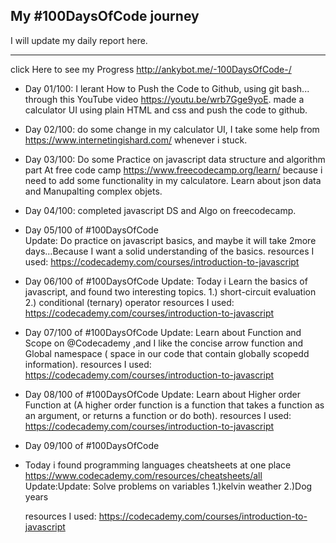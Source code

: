 
## My #100DaysOfCode journey

I will update my daily report here.

-------------------------------------------------------
click Here to see my Progress  http://ankybot.me/-100DaysOfCode-/

* Day 01/100: 
   I lerant How to Push the Code to Github, using git bash... through this YouTube video https://youtu.be/wrb7Gge9yoE.
   made a calculator UI using plain HTML and css and push the code to github.

* Day 02/100:
   do some change in my calculator UI, I take some help from https://www.internetingishard.com/ whenever i stuck.

* Day 03/100:
   Do some Practice on javascript data structure and algorithm part At free code camp https://www.freecodecamp.org/learn/
   because i need to add some functionality in my calculatore.
   Learn about json data and Manupalting complex objets.

* Day 04/100:
   completed javascript DS and Algo on freecodecamp.


* Day 05/100 of #100DaysOfCode  
   Update:
   Do practice on javascript basics, and maybe it will take 2more days...Because I want a solid understanding of the basics.
   resources I used:
   https://codecademy.com/courses/introduction-to-javascript


* Day 06/100 of #100DaysOfCode 
   Update:
   Today i Learn the basics of javascript, and found two interesting topics.
  1.) short-circuit evaluation
  2.) conditional (ternary) operator
     resources I used:
     https://codecademy.com/courses/introduction-to-javascript
 

* Day 07/100 of #100DaysOfCode 
   Update:
   Learn about Function and Scope on @Codecademy
   ,and I like the concise arrow function and Global namespace ( space in our code that contain globally scopedd information).
   resources I used:
   https://codecademy.com/courses/introduction-to-javascript
   
* Day 08/100 of #100DaysOfCode 
   Update:
   Learn about Higher order Function at
   (A higher order function is a function that takes a function as an argument, or returns a function or do both).
   resources I used:
   https://codecademy.com/courses/introduction-to-javascript
   

* Day 09/100 of #100DaysOfCode 
* Today i found programming languages cheatsheets at one place https://www.codecademy.com/resources/cheatsheets/all
   Update:Update:
   Solve problems on variables
   1.)kelvin weather
   2.)Dog years
   
   resources I used:
   https://codecademy.com/courses/introduction-to-javascript

